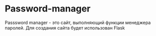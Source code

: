 # Password-manager
Passsword manager - это сайт, выполняющий функции менеджера паролей. Для создания сайта будет использован Flask
